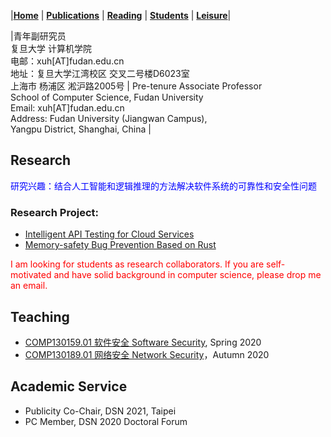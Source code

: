 |[<b>Home</b>](https://hxuhack.github.io/) | [<b>Publications</b>](publication/list) | [<b>Reading</b>](reading/list) | [<b>Students</b>](students/list) | [<b>Leisure</b>](leisure/list)|


|青年副研究员 <br> 复旦大学 计算机学院 <br> 电邮：xuh[AT]fudan.edu.cn  <br> 地址：复旦大学江湾校区 交叉二号楼D6023室 <br> 上海市 杨浦区 淞沪路2005号  | Pre-tenure Associate Professor <br>School of Computer Science, Fudan University	<br>Email: xuh[AT]fudan.edu.cn	<br>Address: Fudan University (Jiangwan Campus), <br> Yangpu District, Shanghai, China	|

## Research
<span style="color: blue"> 研究兴趣：结合人工智能和逻辑推理的方法解决软件系统的可靠性和安全性问题 </span>
### Research Project:
- [Intelligent API Testing for Cloud Services](project/cloud)
- [Memory-safety Bug Prevention Based on Rust](project/rust)

<span style="color: red"> I am looking for students as research collaborators. If you are self-motivated and have solid background in computer science, please drop me an email. </span>

##  Teaching

- [COMP130159.01 软件安全 Software Security](lecture/softwaresec), Spring 2020
- [COMP130189.01 网络安全 Network Security](lecture/networksec)，Autumn 2020


##  Academic Service

- Publicity Co-Chair, DSN 2021, Taipei
- PC Member, DSN 2020 Doctoral Forum
